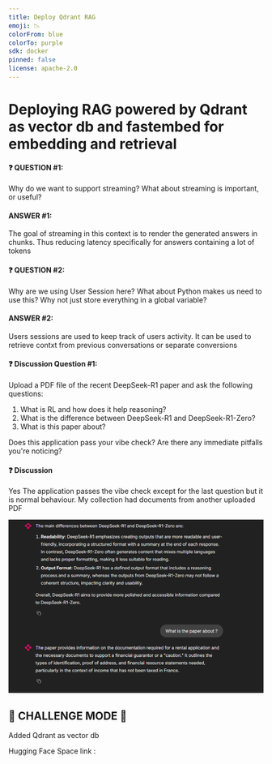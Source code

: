 ```yaml
---
title: Deploy Qdrant RAG
emoji: 📉
colorFrom: blue
colorTo: purple
sdk: docker
pinned: false
license: apache-2.0
---
```


# Deploying RAG powered by Qdrant as vector db and fastembed for embedding and retrieval

#### ❓ QUESTION #1:

Why do we want to support streaming? What about streaming is important, or useful?

####  ANSWER #1:

The goal of streaming in this context is to render the generated answers in chunks. Thus reducing latency specifically for answers containing a lot of tokens

#### ❓ QUESTION #2: 

Why are we using User Session here? What about Python makes us need to use this? Why not just store everything in a global variable?

####  ANSWER #2:

Users sessions are used to keep track of users activity. It can be used to retrieve contxt from previous conversations or separate conversions

#### ❓ Discussion Question #1:

Upload a PDF file of the recent DeepSeek-R1 paper and ask the following questions:

1. What is RL and how does it help reasoning?
2. What is the difference between DeepSeek-R1 and DeepSeek-R1-Zero?
3. What is this paper about?

Does this application pass your vibe check? Are there any immediate pitfalls you're noticing?

#### ❓ Discussion

Yes The application passes the vibe check except for the last question but it is normal behaviour. My collection had documents from another uploaded PDF

![image](vibe.png)

## 🚧 CHALLENGE MODE 🚧

Added Qdrant as vector db

Hugging Face Space link : 
